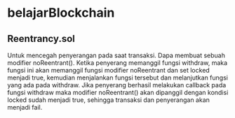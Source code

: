 # belajarBlockchain

## Reentrancy.sol
Untuk mencegah penyerangan pada saat transaksi. Dapa membuat sebuah modifier noReentrant(). Ketika penyerang memanggil fungsi withdraw, maka fungsi ini akan memanggil fungsi modifier noReentrant dan set locked menjadi true, kemudian menjalankan fungsi tersebut dan melanjutkan fungsi yang ada pada withdraw. Jika penyerang berhasil melakukan callback pada fungsi withdraw maka modifier noReentrant() akan dipanggil dengan kondisi locked sudah menjadi true, sehingga transaksi dan penyerangan akan menjadi fail.

